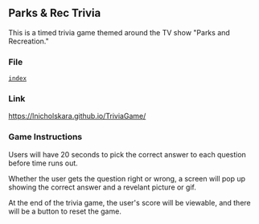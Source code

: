 
## Parks & Rec Trivia
This is a timed trivia game themed around the TV show "Parks and Recreation." 

### File
[`index`](/index.html)

### Link
https://lnicholskara.github.io/TriviaGame/

### Game Instructions
Users will have 20 seconds to pick the correct answer to each question before time runs out.

Whether the user gets the question right or wrong, a screen will pop up showing the correct answer and a revelant picture or gif.

At the end of the trivia game, the user's score will be viewable, and there will be a button to reset the game.
